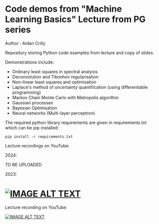 # Code demos from "Machine Learning Basics" Lecture from PG series

Author : Aidan Crilly

Repository storing Python code examples from lecture and copy of slides.

Demonstrations include:

- Ordinary least squares in spectral analysis
- Deconvolution and Tikonhov regularisation
- Non-linear least squares and optimisation
- Laplace's method of uncertainty quantification (using differentiable programming)
- Markov Chain Monte Carlo with Metropolis algorithm
- Gaussian processes
- Bayesian Optimisation
- Neural networks (Multi-layer perceptron)

The required python library requirements are given in requirements.txt which can be pip installed:

```
pip install -r requirements.txt
```

Lecture recordings on YouTube:

2024:

TO BE UPLOADED

2023:

[![IMAGE ALT TEXT](http://img.youtube.com/vi/lTAUwWVcLXc/0.jpg)](http://www.youtube.com/watch?v=lTAUwWVcLXc)
=======
Lecture recording on YouTube:

[![IMAGE ALT TEXT](http://img.youtube.com/vi/lTAUwWVcLXc/0.jpg)](http://www.youtube.com/watch?v=lTAUwWVcLXc)

